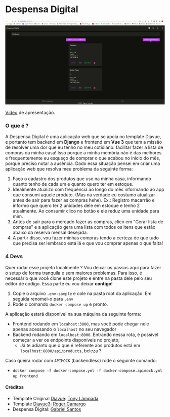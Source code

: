 # Despensa Digital

<img src='./frontend/src/assets/despensa.gif'/>

[Vídeo](https://www.youtube.com/watch?v=InxqQUSpFvE&ab_channel=GabrielSantos) de apresentação.

### O que é ?
A Despensa Digital é uma aplicação web que se apoia no template Djavue, e portanto tem backend em **Django** e frontend em **Vue 3** que tem a missão de resolver uma dor que eu tenho no meu cotidiano: facilitar fazer a lista de compras da minha casa!
Isso porque a minha memória não é das melhores e frequentemente eu esqueço de comprar o que acabou no início do mês, porque preciso notar a ausência. Dado essa situação pensei em criar uma aplicação web que resolva meu problema da seguinte forma:
1. Faço o cadastro dos produtos que uso na minha casa, informando quanto tenho de cada um e quanto quero ter em estoque.
2. Idealmente atualizo com frequência ao longo do mês informando ao app que consumi aquele produto. (Mas na verdade eu costumo atualizar antes de sair para fazer as compras hehe).
    Ex.: Registro macarrão e informo que quero ter 2 unidades dele em estoque e tenho 2 atualmente. Ao consumir clico no botão e ele reduz uma unidade para mim.
3. Antes de sair para o mercado fazer as compras, clico em "Gerar lista de compras" e a aplicação gera uma lista com todos os itens que estão abaixo da reserva mensal desejada.
4. A partir disso, vou fazer minhas compras tendo a certeza de que tudo que precisa ser lembrado está lá e que vou comprar apenas o que falta!

### 4 Devs

Quer rodar esse projeto localmente ? Vou deixar os passos aqui para fazer o setup de forma tranquila e sem maiores problemas.
Para isso, é necessário que você clone este projeto e entre na pasta dele pelo seu editor de código. Essa parte eu vou deixar **contigo**!

1. Copie o arquivo `.env-sample` e cole na pasta root da aplicação. Em seguida renomei-o para `.env`
2. Rode o comando `docker compose up` e pronto.

A aplicação estará disponível na sua máquina da seguinte forma:
- Frontend rodando em `locahost:3000`, mas você pode chegar nele apenas acessando o `localhost` no seu navegador
- Backend rodando em `localhost:8000`. Entrando nessa rota, é possível começar a ver os endpoints disponíveis no projeto;
    - Já te adianto que o que é referente aos produtos está em `localhost:8000/api/products`, beleza ?

Caso queira rodar com `APIMOCK` (backendless) rode o seguinte comando:
- `docker compose -f docker-compose.yml -f docker-compose.apimock.yml up frontend`

#### Créditos

- Template Original [Djavue](https://github.com/evolutio/djavue): [Tony Lâmpada](https://github.com/tonylampada)
- Template [Djavue3](https://github.com/huogerac/djavue): [Roger Camargo](https://github.com/huogerac)
- Despensa Digital: [Gabriel Santos](https://github.com/Gabriels999)